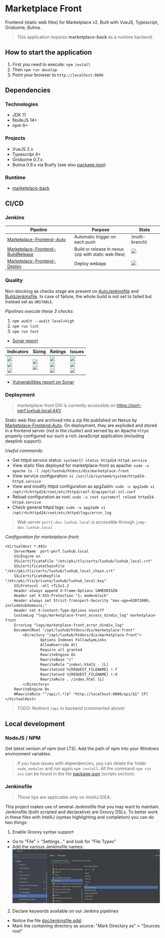 # Marketplace Front

Frontend (static web files) for Marketplace v2.
Built with VueJS, Typescript, Gridsome, Bulma.

> This application requires **marketplace-back** as a runtime backend.

## How to start the application

1. First you need to execute: ``npm install``
2. Then ``npm run develop``
3. Point your browser to `http://localhost:8080`

## Dependencies

### Technologies

- JDK 11
- NodeJS 14+
- npm 6+

### Projects

- VueJS 2.x
- Typescript 4+
- Gridsome 0.7.x
- Bulma 0.9.x via Buefy
(see also [package.json](package.json))

### Runtime

- [marketplace-back](https://gitlab.luxhub.local/dev-luxhub/marketplace-back)

## CI/CD

### Jenkins

| Pipeline | Purpose | State |
| -------- | ------- | ------ |
| [Marketplace-Frontend-Auto](https://jenkins.luxhub.local:8443/view/Agora/job/Marketplace-Frontend-Auto/) | Automatic trigger on each push | (multi-branch) |
| [Marketplace-Frontend-BuildRelease](https://jenkins.luxhub.local:8443/view/Agora/job/Marketplace-Frontend-BuildRelease/) | Build or release in nexus <br> (zip with static web files) | ![](https://jenkins.luxhub.local:8443/buildStatus/icon?job=Marketplace-Frontend-BuildRelease) |
| [Marketplace-Frontend-Deploy](https://jenkins.luxhub.local:8443/view/Agora/job/Marketplace-Frontend-Deploy/) | Deploy webapp | ![](https://jenkins.luxhub.local:8443/buildStatus/icon?job=Marketplace-Frontend-Deploy) |

### Quality

Non-blocking `QA` checks stage are present on [AutoJenkinsfile](AutoJenkinsfile) and [BuildJenkinsfile](AutoJenkinsfile).
In case of failure, the whole build is not set to failed but instead set as `UNSTABLE`.

_Pipelines execute these 3 checks:_
1. `npm audit --audit-level=high`
2. `npm run lint`
3. `npm run test`

- [Sonar report](https://sonar.kube-dev.luxhub.local/dashboard?id=com.luxhub.agora%3Amarketplace-front)

| Indicators | Sizing | Ratings | Issues |
| ---------- | -------| ------- | ------ |
| ![](https://sonar.kube-dev.luxhub.local/api/project_badges/measure?project=com.luxhub.agora%3Amarketplace-front&metric=alert_status) <br> ![](https://sonar.kube-dev.luxhub.local/api/project_badges/measure?project=com.luxhub.agora%3Amarketplace-front&metric=coverage) <br> ![](https://sonar.kube-dev.luxhub.local/api/project_badges/measure?project=com.luxhub.agora%3Amarketplace-front&metric=sqale_index) | ![](https://sonar.kube-dev.luxhub.local/api/project_badges/measure?project=com.luxhub.agora%3Amarketplace-front&metric=ncloc) <br> ![](https://sonar.kube-dev.luxhub.local/api/project_badges/measure?project=com.luxhub.agora%3Amarketplace-front&metric=duplicated_lines_density) | ![](https://sonar.kube-dev.luxhub.local/api/project_badges/measure?project=com.luxhub.agora%3Amarketplace-front&metric=security_rating) <br> ![](https://sonar.kube-dev.luxhub.local/api/project_badges/measure?project=com.luxhub.agora%3Amarketplace-front&metric=reliability_rating) <br> ![](https://sonar.kube-dev.luxhub.local/api/project_badges/measure?project=com.luxhub.agora%3Amarketplace-front&metric=sqale_rating) | ![](https://sonar.kube-dev.luxhub.local/api/project_badges/measure?project=com.luxhub.agora%3Amarketplace-front&metric=bugs) <br> ![](https://sonar.kube-dev.luxhub.local/api/project_badges/measure?project=com.luxhub.agora%3Amarketplace-front&metric=code_smells) <br> ![](https://sonar.kube-dev.luxhub.local/api/project_badges/measure?project=com.luxhub.agora%3Amarketplace-front&metric=vulnerabilities) |

- [Vulnerabilities report on Sonar](https://sonar.kube-dev.luxhub.local/project/extension/dependencycheck/report_page?id=com.luxhub.agora%3Amarketplace-front&qualifier=TRK)

### Deployment

> marketplace-front DIX is currently accessible on https://port-perf.luxhub.local:441/

Static web files are archived into a zip file published on Nexus by [Marketplace-Frontend-Auto](https://jenkins.luxhub.local:8443/view/Agora/job/Marketplace-Frontend-Auto/).
On deployment, they are exploded and stored in a frontend server (not in the cluster) and served by an Apache ``httpd`` properly configured sur such a rich JavaScript application (including deeplink support).

_Useful commands:_

- Get httpd service status:
`systemctl status httpd24-httpd.service`
- View static files deployed for marketplace-front as apache:
`sudo -u apache ls -l /opt/luxhub/htdocs/dix/marketplace-front`
- View service configuration:
`vi /usr/lib/systemd/system/httpd24-httpd.service`
- View and modify httpd configuration as apg2adm:
`sudo -u apg2adm vi /opt/rh/httpd24/root/etc/httpd/conf.d/apiportal-ssl.conf`
- Reload configuration as root:
`sudo -u root systemctl reload httpd24-httpd.service`
- Check general httpd logs:
`sudo -u apg2adm vi /opt/rh/httpd24/root/etc/httpd/logs/error_log`

> Web server `port1-dev.luxhub.local` is accessible through `jump-dev.luxhub.local`

_Configuration for marketplace-front:_
```
<VirtualHost *:441>
    ServerName  port-perf.luxhub.local
    SSLEngine on
    SSLCertificateFile "/etc/pki/tls/certs/luxhub/luxhub_local.crt"
    SSLCertificateChainFile  "/etc/pki/tls/certs/luxhub/luxhub_local_chain.crt"
    SSLCertificateKeyFile "/etc/pki/tls/private/luxhub/luxhub_local.key"
    SSLProtocol -all +TLSv1.2
    Header always append X-Frame-Options SAMEORIGIN
    Header set X-XSS-Protection "1; mode=block"
    Header always set Strict-Transport-Security "max-age=63072000; includeSubdomains;"
    Header set X-Content-Type-Options nosniff
    CustomLog "logs/marketplace-front_access_dindix_log" marketplace-front
    ErrorLog "logs/marketplace-front_error_dindix_log"
    DocumentRoot "/opt/luxhub/htdocs/dix/marketplace-front"
        <Directory "/opt/luxhub/htdocs/dix/marketplace-front">
                Options Indexes FollowSymLinks
                AllowOverride All
                Require all granted
                RewriteEngine On
                RewriteBase "/"
                RewriteRule ^index\.html$ - [L]
                RewriteCond %{REQUEST_FILENAME} !-f
                RewriteCond %{REQUEST_FILENAME} !-d
                RewriteRule . /index.html [L]
        </Directory>
    RewriteEngine On
    #RewriteRule "^/api/(.*)$" "http://localhost:8090/api/$1" [P]
</VirtualHost>
```
> TODO: Redirect `/api` to backend (commented above)

## Local development

### NodeJS / NPM

Get latest version of npm (not LTS). 
Add the path of npm into your Windows environment variables.

> If you have issues with dependencies, you can delete the folder ``node_modules`` and run again ``npm install``.
> All the command ``npm run xxx`` can be found in the file [package.json](package.json) (scripts section).

### Jenkinsfile

> Those tips are applicable only on IntelliJ IDEA.

This project makes use of several Jenkinsfile that you may want to maintain.
Jenkinsfile (both scripted and declarative) are Groovy DSLs.
To better work in these files with IntelliJ (syntax highlighting and completion) you can do two things:

1. Enable Groovy syntax support

- Go to "File" > "Settings..." and look for "File Types"
- Add the various Jenkinsfile names:
![](doc/Jenkinsfile-association.png)

2. Declare keywords available on our Jenkins pipelines

- Notice the file [doc/jenkinsfile.gdsl](doc/jenkinsfile.gdsl)
- Mark the containing directory as source: "Mark Directory as" > "Sources root"
